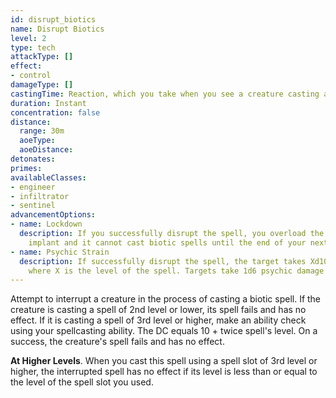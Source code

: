 ```yaml
---
id: disrupt_biotics
name: Disrupt Biotics
level: 2
type: tech
attackType: []
effect:
- control
damageType: []
castingTime: Reaction, which you take when you see a creature casting a biotic spell
duration: Instant
concentration: false
distance:
  range: 30m
  aoeType: 
  aoeDistance: 
detonates: 
primes: 
availableClasses:
- engineer
- infiltrator
- sentinel
advancementOptions:
- name: Lockdown
  description: If you successfully disrupt the spell, you overload the target's biotic
    implant and it cannot cast biotic spells until the end of your next turn.
- name: Psychic Strain
  description: If successfully disrupt the spell, the target takes Xd10 psychic damage,
    where X is the level of the spell. Targets take 1d6 psychic damage for disrupted cantrips.
---
```

Attempt to interrupt a creature in the process of casting a biotic spell. If the creature is casting a spell of 2nd level
or lower, its spell fails and has no effect. If it is casting a spell of 3rd level or higher, make an ability check
using your spellcasting ability. The DC equals 10 + twice spell's level. On a success, the creature's spell fails and
has no effect.

__At Higher Levels__. When you cast this spell using a spell slot of 3rd level or higher, the interrupted spell has no
effect if its level is less than or equal to the level of the spell slot you used.
